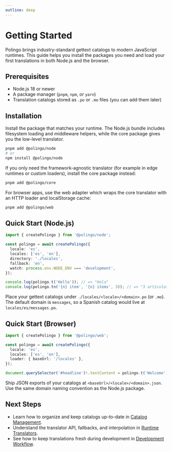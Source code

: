 ```yaml
---
outline: deep
---
```


# Getting Started

Polingo brings industry-standard gettext catalogs to modern JavaScript runtimes. This guide helps you install the packages you need and load your first translations in both Node.js and the browser.

## Prerequisites

- Node.js 18 or newer
- A package manager (`pnpm`, `npm`, or `yarn`)
- Translation catalogs stored as `.po` or `.mo` files (you can add them later)

## Installation

Install the package that matches your runtime. The Node.js bundle includes filesystem loading and middleware helpers, while the core package gives you the low-level translator.

```bash
pnpm add @polingo/node
# or
npm install @polingo/node
```

If you only need the framework-agnostic translator (for example in edge runtimes or custom loaders), install the core package instead:

```bash
pnpm add @polingo/core
```

For browser apps, use the web adapter which wraps the core translator with an HTTP loader and localStorage cache:

```bash
pnpm add @polingo/web
```

## Quick Start (Node.js)

```ts
import { createPolingo } from '@polingo/node';

const polingo = await createPolingo({
  locale: 'es',
  locales: ['es', 'en'],
  directory: './locales',
  fallback: 'en',
  watch: process.env.NODE_ENV === 'development',
});

console.log(polingo.t('Hello')); // => "Hola"
console.log(polingo.tn('{n} item', '{n} items', 3)); // => "3 artículos"
```

Place your gettext catalogs under `./locales/<locale>/<domain>.po` (or `.mo`). The default domain is `messages`, so a Spanish catalog would live at `locales/es/messages.po`.

## Quick Start (Browser)

```ts
import { createPolingo } from '@polingo/web';

const polingo = await createPolingo({
  locale: 'es',
  locales: ['es', 'en'],
  loader: { baseUrl: '/locales' },
});

document.querySelector('#headline')!.textContent = polingo.t('Welcome');
```

Ship JSON exports of your catalogs at `<baseUrl>/<locale>/<domain>.json`. Use the same domain naming convention as the Node.js package.

## Next Steps

- Learn how to organize and keep catalogs up-to-date in [Catalog Management](/guide/catalog-management).
- Understand the translator API, fallbacks, and interpolation in [Runtime Translators](/guide/runtime).
- See how to keep translations fresh during development in [Development Workflow](/guide/development-workflow).
